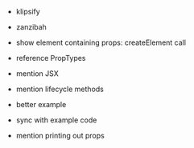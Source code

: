 - klipsify
- zanzibah

- show element containing props: createElement call
- reference PropTypes
- mention JSX
- mention lifecycle methods
- better example
- sync with example code
- mention printing out props
